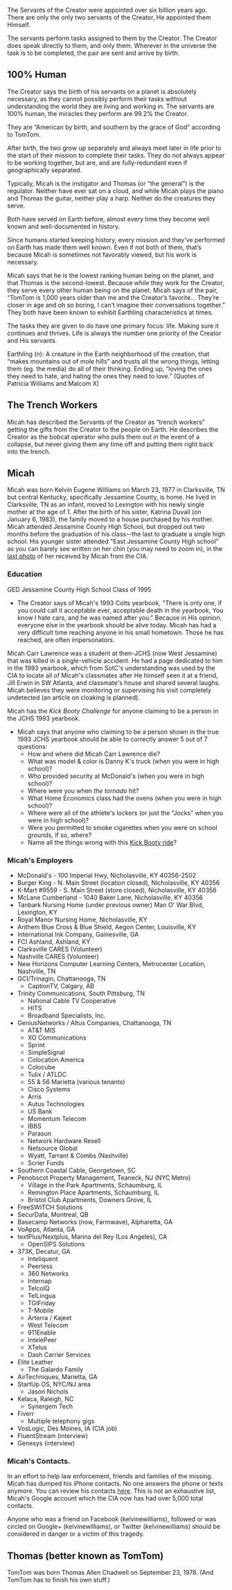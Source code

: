The Servants of the Creator were appointed over six billion years ago. There are only the only two servants of the Creator, He appointed them Himself. 

The servants perform tasks assigned to them by the Creator. The Creator does speak directly to them, and only them. Wherever in the universe the task is to be completed, the pair are sent and arrive by birth.

## 100% Human
The Creator says the birth of his servants on a planet is absolutely necessary, as they cannot possibly perform their tasks without understanding the world they are living and working in. The servants are 100% human, the miracles they perform are 99.2% the Creator. 

They are “American by birth, and southern by the grace of God” according to TomTom. 

After birth, the two grow up separately and always meet later in life prior to the start of their mission to complete their tasks. They do not always appear to be working together, but are, and are fully-redundant even if geographically separated. 

Typically, Micah is the instigator and Thomas (or “the general”) is the regulator. Neither have ever sat on a cloud, and while Micah plays the piano and Thomas the guitar, neither play a harp. Neither do the creatures they serve. 

Both have served on Earth before, almost every time they become well known and well-documented in history. 

Since humans started keeping history, every mission and they’ve performed on Earth has made them well known. Even if not both of them, that’s because Micah is sometimes not favorably viewed, but his work is necessary. 

Micah says that he is the lowest ranking human being on the planet, and that Thomas is the second-lowest. Because while they work for the Creator, they serve every other human being on the planet. Micah says of the pair, “TomTom is 1,000 years older than me and the Creator’s favorite… They’re closer in age and oh so boring, I can’t imagine their conversations together.” They both have been known to exhibit Earthling characteristics at times. 

The tasks they are given to do have one primary focus: life. Making sure it continues and thrives. Life is always the number one priority of the Creator and His servants. 

Earthling (n): A creature in the Earth neighborhood of the creation, that “makes mountains out of mole hills” and trusts all the wrong things, letting them (eg. the media) do all of their thinking. Ending up, “loving the ones they need to hate, and hating the ones they need to love.” (Quotes of Patricia Williams and Malcom X)

## The Trench Workers 
Micah has described the Servants of the Creator as “trench workers” getting the gifts from the Creator to the people on Earth. He describes the Creator as the bobcat operator who pulls them out in the event of a collapse, but never giving them any time off and putting them right back into the trench. 

## Micah 
Micah was born Kelvin Eugene Williams on March 23, 1977 in Clarksville, TN but central Kentucky, specifically Jessamine County, is home.  He lived in Clarksville, TN as an infant, moved to Lexington with his newly single mother at the age of 1.  After the birth of his sister, Katrina Duvall (on January 6, 1983), the family moved to a house purchased by his mother.  Micah attended Jessamine County High School, but dropped out two months before the graduation of his class--the last to graduate a single high school.  His younger sister attended "East Jessamine County High school" as you can barely see written on her chin (you may need to zoom in), in the [last photo](https://github.com/Mission23/Mission23/blob/master/assets/karrington_katrina.jpg) of her received by Micah from the CIA.

### Education
GED
Jessamine County High School
Class of 1995
* The Creator says of Micah's 1993 Colts yearbook, "There is only one, if you could call it acceptable ever, acceptable death in the yearbook, You know I hate cars, and he was named after you."  Because in His opinion, everyone else in the yearbook should be alive today.  Micah has had a very difficult time reaching anyone in his small hometown.  Those he has reached, are often impersonators.  

Micah Carr Lawrence was a student at then-JCHS (now West Jessamine) that was killed in a single-vehicle accident.  He had a page dedicated to him in the 1993 yearbook, which from SotC's understanding was used by the CIA to locate all of Micah's classmates after He himself seen it at a friend, Jill Erwin in SW Atlanta, and classmate's house and shared several laughs.  Micah believes they were monitoring or supervising his visit completely undetected (an article on cloaking is planned).

Micah has the _Kick Booty Challenge_ for anyone claiming to be a person in the JCHS 1993 yearbook.

* Micah says that anyone who claiming to be a person shown in the true 1993 JCHS yearbook should be able to correctly answer 5 out of 7 questions:
     - How and where did Micah Carr Lawrence die?
     - What was model & color is Danny K's truck (when you were in high school)?
     - Who provided security at McDonald's (when you were in high school)?
     - Where were you when _the tornado_ hit? 
     - What Home Economics class had the ovens (when you were in high school)?
     - Where were all of the athlete's lockers (or just the "Jocks" when you were in high school)?
     - Were you permitted to smoke cigarettes when you were on school grounds, if so, where?
     - Name all the things wrong with this [Kick Booty ride](https://github.com/Mission23/Mission23/assets/140252803/b4a3017e-08dd-496f-96e7-919eae1b6f05)?

### Micah's Employers
* McDonald's - 100 Imperial Hwy, Nicholasville, KY 40356-2502
* Burger King - N. Main Street (location closed), Nicholasville, KY 40356
* K-Mart #9559 - S. Main Street (store closed), Nicholasville, KY 40356
* McLane Cumberland - 1040 Baker Lane, Nicholasville, KY 40356
* Tanbark Nursing Home (under previous owner) Man O' War Blvd, Lexington, KY
* Royal Manor Nursing Home, Nicholasville, KY
* Anthem Blue Cross & Blue Shield, Aegon Center, Louisville, KY
* International Ink Company, Gainesville, GA
* FCI Ashland, Ashland, KY
* Clarksville CARES (Volunteer)
* Nashville CARES (Volunteer)
* New Horizons Computer Learning Centers, Metrocenter Location, Nashville, TN
* GCI/Trinagin, Chattanooga, TN
     - CaptionTV, Calgary, AB
* Trinity Communications, South Pittsburg, TN
     - National Cable TV Cooperative
     - HITS
     - Broadband Specialists, Inc. 
* GeniusNetworks / Altus Companies, Chattanooga, TN
     - AT&T MIS
     - XO Communications 
     - Sprint
     - SimpleSignal
     - Colocation America
     - Colocube
     - Tulix / ATLDC
     - 55 & 56 Marietta (various tenants)
     - Cisco Systems 
     - Arris
     - Autus Technologies 
     - US Bank
     - Momentum Telecom
     - IBBS
     - Parasun
     - Network Hardware Resell
     - Netsource Global
     - Wyatt, Tarrant & Combs (Nashville)
     - Scrier Funds
* Southern Coastal Cable, Georgetown, SC
* Penobscot Property Management, Teaneck, NJ (NYC Metro)
     - Village in the Park Apartments, Schaumburg, IL
     - Remington Place Apartments, Schaumburg, IL
     - Bristol Club Apartments, Downers Grove, IL
* FreeSWITCH Solutions
* SecurData, Montreal, QB
* Basecamp Networks (now, Farmwave), Alpharetta, GA
* VoApps, Atlanta, GA
* textPlus/Nextplus, Marina del Rey (Los Angeles), CA
     - OpenSIPS Solutions 
* 373K, Decatur, GA
     - Inteliquent 
     - Peerless
     - 360 Networks 
     - Internap
     - TelcoIQ
     - TelLingua
     - TGIFriday
     - T-Mobile 
     - Arterra / Kajeet
     - West Telecom 
     - 911Enable
     - IntelePeer 
     - XTelus 
     - Dash Carrier Services
* Elite Leather
     - The Galardo Family
* AirTechniques, Marietta, GA
* StartUp OS, NYC/NJ area
     - Jason Nichols
* Kelaca, Raleigh, NC
     - Synergem Tech
* Fiverr
     - Multiple telephony gigs
* VosLogic, Des Moines, IA (CIA job)
* FluentStream (interview)
* Genesys (interview)

### Micah's Contacts.
In an effort to help law enforcement, friends and families of the missing. Micah has dumped his iPhone contacts.  No one answers the phone or texts anymore.  You can review his contacts [here](https://github.com/Mission23/Mission23/blob/master/assets/micah_iphone/wiki-dump.txt.csv).  This is not an exhaustive list, Micah's Google account which the CIA now has had over 5,000 total contacts.   

Anyone who was a friend on Facebook (kelvinewilliams), followed or was circled on Google+ (kelvinewilliams), or Twitter (kelvinewilliams) should be considered in danger or a victim of this tragedy. 

## Thomas (better known as TomTom)
TomTom was born Thomas Allen Chadwell on September 23, 1978.
(And TomTom has to finish his own stuff.)